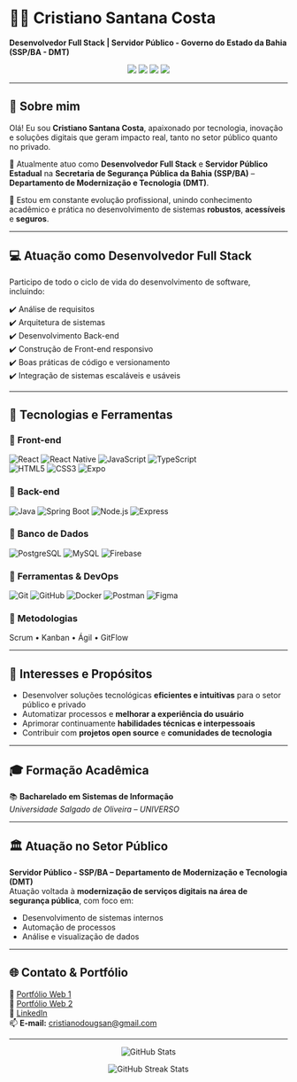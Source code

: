 # 👨‍💻 Cristiano Santana Costa  

**Desenvolvedor Full Stack | Servidor Público - Governo do Estado da Bahia (SSP/BA - DMT)**  

<p align="center">
  <img src="https://img.shields.io/badge/FullStack-Developer-blue?style=for-the-badge&logo=dev.to" />
  <img src="https://img.shields.io/badge/Java-SpringBoot-green?style=for-the-badge&logo=spring" />
  <img src="https://img.shields.io/badge/React-Native-61DAFB?style=for-the-badge&logo=react" />
  <img src="https://img.shields.io/badge/PostgreSQL-Database-blue?style=for-the-badge&logo=postgresql" />
</p>  

---

## 👋 Sobre mim  

Olá! Eu sou **Cristiano Santana Costa**, apaixonado por tecnologia, inovação e soluções digitais que geram impacto real, tanto no setor público quanto no privado.  

💼 Atualmente atuo como **Desenvolvedor Full Stack** e **Servidor Público Estadual** na **Secretaria de Segurança Pública da Bahia (SSP/BA)** – **Departamento de Modernização e Tecnologia (DMT)**.  

🎯 Estou em constante evolução profissional, unindo conhecimento acadêmico e prática no desenvolvimento de sistemas **robustos**, **acessíveis** e **seguros**.  

---

## 💻 Atuação como Desenvolvedor Full Stack  

Participo de todo o ciclo de vida do desenvolvimento de software, incluindo:  

✔️ Análise de requisitos  
✔️ Arquitetura de sistemas  
✔️ Desenvolvimento Back-end  
✔️ Construção de Front-end responsivo  
✔️ Boas práticas de código e versionamento  
✔️ Integração de sistemas escaláveis e usáveis  

---

## 🚀 Tecnologias e Ferramentas  

### 🔸 **Front-end**
![React](https://img.shields.io/badge/React-61DAFB?style=flat&logo=react&logoColor=black)
![React Native](https://img.shields.io/badge/React_Native-61DAFB?style=flat&logo=react&logoColor=black)
![JavaScript](https://img.shields.io/badge/JavaScript-F7DF1E?style=flat&logo=javascript&logoColor=black)
![TypeScript](https://img.shields.io/badge/TypeScript-3178C6?style=flat&logo=typescript&logoColor=white)  
![HTML5](https://img.shields.io/badge/HTML5-E34F26?style=flat&logo=html5&logoColor=white)
![CSS3](https://img.shields.io/badge/CSS3-1572B6?style=flat&logo=css3&logoColor=white)
![Expo](https://img.shields.io/badge/Expo-000000?style=flat&logo=expo&logoColor=white)

### 🔸 **Back-end**
![Java](https://img.shields.io/badge/Java-ED8B00?style=flat&logo=openjdk&logoColor=white)
![Spring Boot](https://img.shields.io/badge/SpringBoot-6DB33F?style=flat&logo=springboot&logoColor=white)
![Node.js](https://img.shields.io/badge/Node.js-339933?style=flat&logo=node.js&logoColor=white)
![Express](https://img.shields.io/badge/Express.js-000000?style=flat&logo=express&logoColor=white)

### 🔸 **Banco de Dados**
![PostgreSQL](https://img.shields.io/badge/PostgreSQL-316192?style=flat&logo=postgresql&logoColor=white)
![MySQL](https://img.shields.io/badge/MySQL-005C84?style=flat&logo=mysql&logoColor=white)
![Firebase](https://img.shields.io/badge/Firebase-FFCA28?style=flat&logo=firebase&logoColor=black)

### 🔸 **Ferramentas & DevOps**
![Git](https://img.shields.io/badge/Git-F05032?style=flat&logo=git&logoColor=white)
![GitHub](https://img.shields.io/badge/GitHub-181717?style=flat&logo=github&logoColor=white)
![Docker](https://img.shields.io/badge/Docker-2496ED?style=flat&logo=docker&logoColor=white)
![Postman](https://img.shields.io/badge/Postman-FF6C37?style=flat&logo=postman&logoColor=white)
![Figma](https://img.shields.io/badge/Figma-F24E1E?style=flat&logo=figma&logoColor=white)

### 🔸 **Metodologias**
Scrum • Kanban • Ágil • GitFlow  

---

## 🧠 Interesses e Propósitos  

- Desenvolver soluções tecnológicas **eficientes e intuitivas** para o setor público e privado  
- Automatizar processos e **melhorar a experiência do usuário**  
- Aprimorar continuamente **habilidades técnicas e interpessoais**  
- Contribuir com **projetos open source** e **comunidades de tecnologia**  

---

## 🎓 Formação Acadêmica  

📚 **Bacharelado em Sistemas de Informação**  
_Universidade Salgado de Oliveira – UNIVERSO_  

---

## 🏛️ Atuação no Setor Público  

**Servidor Público - SSP/BA – Departamento de Modernização e Tecnologia (DMT)**  
Atuação voltada à **modernização de serviços digitais na área de segurança pública**, com foco em:  

- Desenvolvimento de sistemas internos  
- Automação de processos  
- Análise e visualização de dados  

---

## 🌐 Contato & Portfólio  

📎 [Portfólio Web 1](https://www.costadeveloper.com/)  
📎 [Portfólio Web 2](https://cristianosantanadev.web.app/)  
💼 [LinkedIn](https://www.linkedin.com/in/cristiano-costa-908ba5141/)  
📫 **E-mail:** cristianodougsan@gmail.com  

---

<p align="center">
  <img src="https://github-readme-stats.vercel.app/api?username=cristianodougsan&show_icons=true&theme=tokyonight" alt="GitHub Stats" />
</p>

<p align="center">
  <img src="https://github-readme-streak-stats.herokuapp.com/?user=cristianodougsan&theme=tokyonight" alt="GitHub Streak Stats" />
</p>

